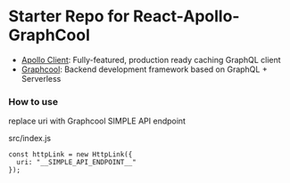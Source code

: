 # Starter Repo for React-Apollo-GraphCool

* [Apollo Client](https://www.apollographql.com/): Fully-featured, production
  ready caching GraphQL client
* [Graphcool](https://www.graph.cool): Backend development framework based on
  GraphQL + Serverless

### How to use

replace uri with Graphcool SIMPLE API endpoint

src/index.js

```
const httpLink = new HttpLink({
  uri: "__SIMPLE_API_ENDPOINT__"
});
```
